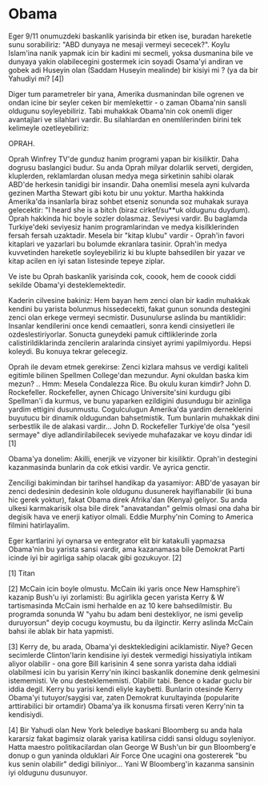 # Obama

Eger 9/11 onumuzdeki baskanlik yarisinda bir etken ise, buradan hareketle sunu sorabiliriz: "ABD dunyaya ne mesaji vermeyi sececek?". Koylu Islam'ina nanik yapmak icin bir kadini mi secmeli, yoksa dusmanina bile ve dunyaya yakin olabilecegini gostermek icin soyadi Osama'yi andiran ve gobek adi Huseyin olan (Saddam Huseyin mealinde) bir kisiyi mi ? (ya da bir Yahudiyi mi? [4])

Diger tum parametreler bir yana, Amerika dusmanindan bile ogrenen ve ondan icine bir seyler ceken bir memlekettir - o zaman Obama'nin sansli oldugunu soyleyebiliriz. Tabi muhakkak Obama'nin cok onemli diger avantajlari ve silahlari vardir. Bu silahlardan en onemlilerinden birini tek kelimeyle ozetleyebiliriz:

OPRAH.

Oprah Winfrey TV'de gunduz hanim programi yapan bir kisiliktir. Daha dogrusu baslangici budur. Su anda Oprah milyar dolarlik serveti, dergiden, kluplerden, reklamlardan olusan medya mega sirketinin sahibi olarak ABD'de herkesin tanidigi bir insandir. Daha onemlisi mesela ayni kulvarda gezinen Martha Stewart gibi kotu bir unu yoktur. Martha hakkinda Amerika'da insanlarla biraz sohbet etseniz sonunda soz muhakak suraya gelecektir: "I heard she is a bitch (biraz cirkef/su**uk oldugunu duydum). Oprah hakkinda hic boyle sozler dolasmaz. Seviyesi vardir. Bu baglamda Turkiye'deki seviyesiz hanim programlarindan ve medya kisilklerinden fersah fersah uzaktadir. Mesela bir "kitap klubu" vardir - Oprah'in favori kitaplari ve yazarlari bu bolumde ekranlara tasinir. Oprah'in medya kuvvetinden hareketle soyleyebiliriz ki bu klupte bahsedilen bir yazar ve kitap acilen en iyi satan listesinde tepeye ziplar.

Ve iste bu Oprah baskanlik yarisinda cok, coook, hem de coook ciddi sekilde Obama'yi desteklemektedir.

Kaderin cilvesine bakiniz: Hem bayan hem zenci olan bir kadin muhakkak kendini bu yarista bolunmus hissedecekti, fakat gunun sonunda destegini zenci olan erkege vermeyi secmistir. Dusunulurse aslinda bu mantiklidir: Insanlar kendilerini once kendi cemaatleri, sonra kendi cinsiyetleri ile ozdeslestiriyorlar. Sonucta guneydeki pamuk ciftliklerinde zorla calistirildiklarinda zencilerin aralarinda cinsiyet ayrimi yapilmiyordu. Hepsi koleydi. Bu konuya tekrar gelecegiz.

Oprah ile devam etmek gerekirse: Zenci kizlara mahsus ve verdigi kaliteli egitimle bilinen Spellmen College'dan mezundur. Ayni okuldan baska kim mezun? .. Hmm: Mesela Condalezza Rice. Bu okulu kuran kimdir? John D. Rockefeller. Rockefeller, aynen Chicago Universite'sini kurdugu gibi Spellman'i da kurmus, ve bunu yaparken ezildigini dusundugu bir azinliga yardim ettigini dusunmustu. Cogulculugun Amerika'da yardim derneklerini buyutucu bir dinamik oldugundan bahsetmistik. Tum bunlarin muhakkak dini serbestlik ile de alakasi vardir... John D. Rockefeller Turkiye'de olsa "yesil sermaye" diye adlandirilabilecek seviyede muhafazakar ve koyu dindar idi [1]

Obama'ya donelim: Akilli, enerjik ve vizyoner bir kisiliktir. Oprah'in destegini kazanmasinda bunlarin da cok etkisi vardir. Ve ayrica genctir.

Zenciligi bakimindan bir tarihsel handikap da yasamiyor: ABD'de yasayan bir zenci dedesinin dedesinin kole oldugunu dusunerek hayiflanabilir (ki buna hic gerek yoktur), fakat Obama direk Afrika'dan (Kenya) geliyor. Su anda ulkesi karmakarisik olsa bile direk "anavatandan" gelmis olmasi ona daha bir degisik hava ve enerji katiyor olmali. Eddie Murphy'nin Coming to America filmini hatirlayalim.

Eger kartlarini iyi oynarsa ve entegrator elit bir katakulli yapmazsa Obama'nin bu yarista sansi vardir, ama kazanamasa bile Demokrat Parti icinde iyi bir agirliga sahip olacak gibi gozukuyor. [2]

[1] Titan

[2] McCain icin boyle olmustu. McCain iki yaris once New Hamsphire'i kazanip Bush'u iyi zorlamisti: Bu agirlikla gecen yarista Kerry & W tartismasinda McCain ismi herhalde en az 10 kere bahsedilmistir. Bu programda sonunda W "yahu bu adam beni destekliyor, ne ismi gevelip duruyorsun" deyip cocugu koymustu, bu da ilginctir. Kerry aslinda McCain bahsi ile ablak bir hata yapmisti.

[3] Kerry de, bu arada, Obama'yi desktekledigini aciklamistir. Niye? Gecen secimlerde Clinton'larin kendisine iyi destek vermedigi hissiyatiyla intikam aliyor olabilir - ona gore Bill karisinin 4 sene sonra yarista daha iddiali olabilmesi icin bu yarisin Kerry'nin ikinci baskanlik donemine denk gelmesini istememisti. Ve onu desteklememisti. Olabilir tabi. Bence o kadar guclu bir iddia degil. Kerry bu yarisi kendi eliyle kaybetti. Bunlarin otesinde Kerry Obama'yi tutuyor/saygisi var, zaten Demokrat kurultayinda (popularite arttirabilici bir ortamdir) Obama'ya ilk konusma firsati veren Kerry'nin ta kendisiydi.

[4] Bir Yahudi olan New York belediye baskani Bloomberg su anda hala kararsiz fakat bagimsiz olarak yarisa katilirsa ciddi sansi oldugu soyleniyor. Hatta maestro politikacilardan olan George W Bush'un bir gun Bloomberg'e donup o gun yaninda olduklari Air Force One ucagini ona gostererek "bu kus senin olabilir" dedigi biliniyor... Yani W Bloomberg'in kazanma sansinin iyi oldugunu dusunuyor.
